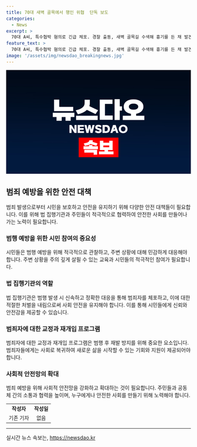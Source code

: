 ```yaml
---
title: 70대 새벽 골목에서 행인 위협  단독 보도
categories:
  - News
excerpt: >
  70대 A씨, 특수협박 혐의로 긴급 체포. 경찰 출동, 새벽 골목길 수색해 흉기를 든 채 발견. 행인들에게 욕설한 혐의. 구속영장 발부, 이번 주 송치 예정. 피해자 없이 경찰 지시에 체포 순순히 따름. 화 나서 그랬다고 진술.
feature_text: >
  70대 A씨, 특수협박 혐의로 긴급 체포. 경찰 출동, 새벽 골목길 수색해 흉기를 든 채 발견. 행인들에게 욕설한 혐의. 구속영장 발부, 이번 주 송치 예정. 피해자 없이 경찰 지시에 체포 순순히 따름. 화 나서 그랬다고 진술.
image: '/assets/img/newsdao_breakingnews.jpg'
---
```


<p><img src="/assets/img/newsdao_breakingnews.jpg" alt="implanttips 속보" /></p>

<h2 data-ke-size="size26">범죄 예방을 위한 안전 대책</h2>

<p data-ke-size="size16">범죄 발생으로부터 시민을 보호하고 안전을 유지하기 위해 다양한 안전 대책들이 필요합니다. 이를 위해 법 집행기관과 주민들이 적극적으로 협력하여 안전한 사회를 만들어나가는 노력이 필요합니다.</p>

<h3>범행 예방을 위한 시민 참여의 중요성</h3>

<p data-ke-size="size16">시민들은 범행 예방을 위해 적극적으로 관찰하고, 주변 상황에 대해 민감하게 대응해야 합니다. 주변 상황을 주의 깊게 살필 수 있는 교육과 시민들의 적극적인 참여가 필요합니다.</p>

<h3>법 집행기관의 역할</h3>

<p data-ke-size="size16">법 집행기관은 범행 발생 시 신속하고 정확한 대응을 통해 범죄자를 체포하고, 이에 대한 적절한 처벌을 내림으로써 사회 안전을 유지해야 합니다. 이를 통해 시민들에게 신뢰와 안전감을 제공할 수 있습니다.</p>

<h3>범죄자에 대한 교정과 재개입 프로그램</h3>

<p data-ke-size="size16">범죄자에 대한 교정과 재개입 프로그램은 범행 후 재발 방지를 위해 중요한 요소입니다. 범죄자들에게는 사회로 복귀하여 새로운 삶을 시작할 수 있는 기회와 지원이 제공되어야 합니다.</p>

<h3>사회적 안전망의 확대</h3>

<p data-ke-size="size16">범죄 예방을 위해 사회적 안전망을 강화하고 확대하는 것이 필요합니다. 주민들과 공동체 간의 소통과 협력을 높이며, 누구에게나 안전한 사회를 만들기 위해 노력해야 합니다.</p>

<table>
<tbody>
<tr>
<td style="text-align: center; height: 17px;"><b>작성자</b></td>
<td style="text-align: center; height: 17px;"><b>작성일</b></td>
</tr>
<tr>
<td style="text-align: center; height: 17px;">기존 기자</td>
<td style="text-align: center; height: 17px;">없음</td>
</tr>
</tbody>
</table>

<hr>
실시간 뉴스 속보는, <a href="https://newsdao.kr" rel="dofollow">https://newsdao.kr</a>


